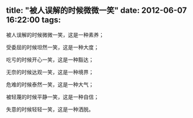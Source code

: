 title: "被人误解的时候微微一笑"
date: 2012-06-07 16:22:00
tags:
---
被人误解的时候微微一笑，这是一种素养；

受委屈的时候坦然一笑，这是一种大度；

吃亏的时候开心一笑，这是一种豁达；

无奈的时候达观一笑，这是一种境界；

危难的时候泰然一笑，这是一种大气；

被轻蔑的时候平静一笑，这是一种自信；

失意的时候轻轻一笑，这是一种洒脱。